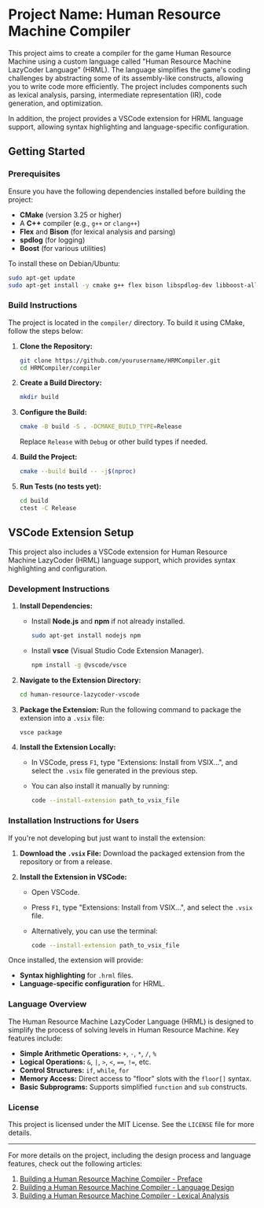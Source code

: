 # Project Name: Human Resource Machine Compiler

This project aims to create a compiler for the game Human Resource Machine using a custom language called "Human Resource Machine LazyCoder Language" (HRML). The language simplifies the game's coding challenges by abstracting some of its assembly-like constructs, allowing you to write code more efficiently. The project includes components such as lexical analysis, parsing, intermediate representation (IR), code generation, and optimization.

In addition, the project provides a VSCode extension for HRML language support, allowing syntax highlighting and language-specific configuration.

## Getting Started

### Prerequisites

Ensure you have the following dependencies installed before building the project:

- **CMake** (version 3.25 or higher)
- A **C++** compiler (e.g., `g++` or `clang++`)
- **Flex** and **Bison** (for lexical analysis and parsing)
- **spdlog** (for logging)
- **Boost** (for various utilities)

To install these on Debian/Ubuntu:

```bash
sudo apt-get update
sudo apt-get install -y cmake g++ flex bison libspdlog-dev libboost-all-dev
```

### Build Instructions

The project is located in the `compiler/` directory. To build it using CMake, follow the steps below:

1. **Clone the Repository:**
   ```bash
   git clone https://github.com/yourusername/HRMCompiler.git
   cd HRMCompiler/compiler
   ```

2. **Create a Build Directory:**
   ```bash
   mkdir build
   ```

3. **Configure the Build:**
   ```bash
   cmake -B build -S . -DCMAKE_BUILD_TYPE=Release
   ```
   Replace `Release` with `Debug` or other build types if needed.

4. **Build the Project:**
   ```bash
   cmake --build build -- -j$(nproc)
   ```

5. **Run Tests (no tests yet):**
   ```bash
   cd build
   ctest -C Release
   ```

## VSCode Extension Setup

This project also includes a VSCode extension for Human Resource Machine LazyCoder (HRML) language support, which provides syntax highlighting and configuration.

### Development Instructions

1. **Install Dependencies:**
   - Install **Node.js** and **npm** if not already installed.

     ```bash
     sudo apt-get install nodejs npm
     ```

   - Install **vsce** (Visual Studio Code Extension Manager).

     ```bash
     npm install -g @vscode/vsce
     ```

2. **Navigate to the Extension Directory:**
   ```bash
   cd human-resource-lazycoder-vscode
   ```

3. **Package the Extension:**
   Run the following command to package the extension into a `.vsix` file:

   ```bash
   vsce package
   ```

4. **Install the Extension Locally:**
   - In VSCode, press `F1`, type "Extensions: Install from VSIX...", and select the `.vsix` file generated in the previous step.
   - You can also install it manually by running:

     ```bash
     code --install-extension path_to_vsix_file
     ```

### Installation Instructions for Users

If you're not developing but just want to install the extension:

1. **Download the `.vsix` File:**
   Download the packaged extension from the repository or from a release.

2. **Install the Extension in VSCode:**
   - Open VSCode.
   - Press `F1`, type "Extensions: Install from VSIX...", and select the `.vsix` file.
   - Alternatively, you can use the terminal:

     ```bash
     code --install-extension path_to_vsix_file
     ```

Once installed, the extension will provide:
- **Syntax highlighting** for `.hrml` files.
- **Language-specific configuration** for HRML.

### Language Overview

The Human Resource Machine LazyCoder Language (HRML) is designed to simplify the process of solving levels in Human Resource Machine. Key features include:

- **Simple Arithmetic Operations:** `+`, `-`, `*`, `/`, `%`
- **Logical Operations:** `&`, `|`, `>`, `<`, `==`, `!=`, etc.
- **Control Structures:** `if`, `while`, `for`
- **Memory Access:** Direct access to "floor" slots with the `floor[]` syntax.
- **Basic Subprograms:** Supports simplified `function` and `sub` constructs.

### License

This project is licensed under the MIT License. See the `LICENSE` file for more details.

---

For more details on the project, including the design process and language features, check out the following articles:

1. [Building a Human Resource Machine Compiler - Preface](#)
2. [Building a Human Resource Machine Compiler - Language Design](#)
3. [Building a Human Resource Machine Compiler - Lexical Analysis](#)